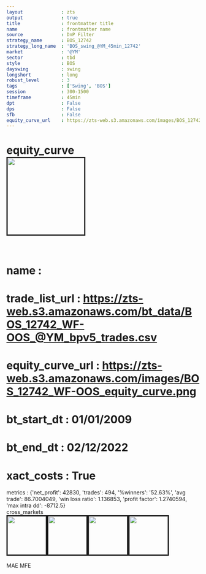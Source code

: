```yaml
---
layout              : zts
output              : true
title               : frontmatter title
name                : frontmatter name
source              : DnP Filter
strategy_name       : BOS_12742
strategy_long_name  : 'BOS_swing_@YM_45min_12742'
market              : '@YM'
sector              : tbd
style               : BOS
dayswing            : swing
longshort           : long
robust_level        : 3
tags                : ['Swing', 'BOS']
session             : 300-1500
timeframe           : 45min
dpt                 : False
dps                 : False
sfb                 : False
equity_curve_url    : https://zts-web.s3.amazonaws.com/images/BOS_12742_WF-OOS_equity_curve.png
---
```

equity_curve<br>
<img src='https://zts-web.s3.amazonaws.com/images/BOS_12742_WF-OOS_equity_curve.png' alt='' border=3 height=200><br><br>
================
name                : <br>
================
trade_list_url      : https://zts-web.s3.amazonaws.com/bt_data/BOS_12742_WF-OOS_@YM_bpv5_trades.csv<br>
================
equity_curve_url    : https://zts-web.s3.amazonaws.com/images/BOS_12742_WF-OOS_equity_curve.png<br>
================
bt_start_dt         : 01/01/2009<br>
================
bt_end_dt           : 02/12/2022<br>
================
xact_costs          : True<br>
================
metrics             : {'net_profit': 42830, 'trades': 494, '%winners': '52.63%', 'avg trade': 86.7004049, 'win loss ratio': 1.136853, 'profit factor': 1.2740594, 'max intra dd': -8712.5}<br>
cross_markets<br>
<img src='https://zts-web.s3.amazonaws.com/images/BOS_12742_GrpStress_@ES_equity_curve.png' alt='' border=3 height=100><img src='https://zts-web.s3.amazonaws.com/images/BOS_12742_GrpStress_@RTY_equity_curve.png' alt='' border=3 height=100><img src='https://zts-web.s3.amazonaws.com/images/BOS_12742_GrpStress_@NQ_equity_curve.png' alt='' border=3 height=100><img src='https://zts-web.s3.amazonaws.com/images/BOS_12742_GrpStress_@EMD_equity_curve.png' alt='' border=3 height=100><br><br>
MAE
MFE
